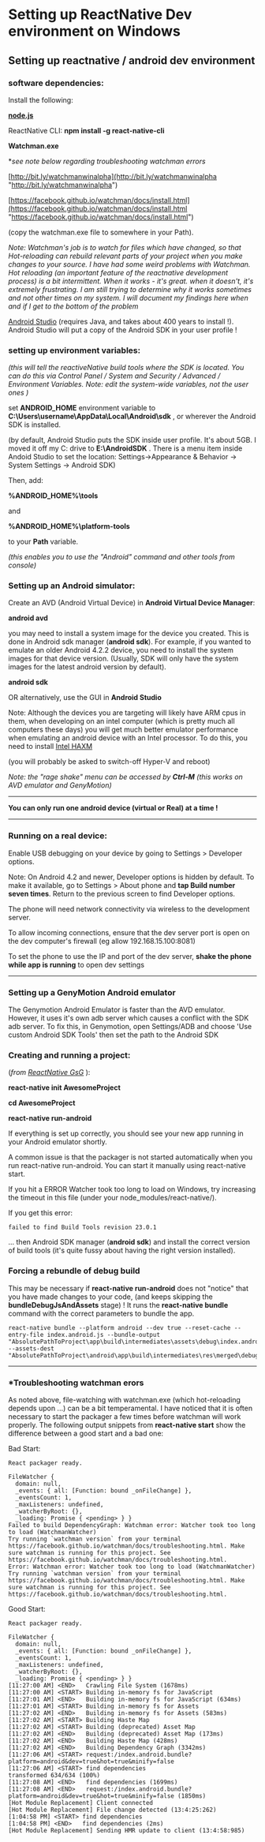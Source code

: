 # Setting up ReactNative Dev environment on Windows

## Setting up reactnative / android dev environment

### software dependencies:

Install the following:

**[node.js](https://nodejs.org/en/ "node.js")**

ReactNative CLI: **npm install -g react-native-cli** 

**Watchman.exe** 

**see note below regarding troubleshooting watchman errors*

[http://bit.ly/watchmanwinalpha](http://bit.ly/watchmanwinalpha "http://bit.ly/watchmanwinalpha")

[https://facebook.github.io/watchman/docs/install.html](https://facebook.github.io/watchman/docs/install.html "https://facebook.github.io/watchman/docs/install.html")

(copy the watchman.exe file to somewhere in your Path).

*Note:  Watchman's job is to watch for files which have changed, so that Hot-reloading can rebuild relevant parts of your project when you make changes to your source. I have had some weird problems with Watchman. Hot reloading (an important feature of the reactnative development process) is a bit intermittent. When it works - it's great. when it doesn't, it's extremely frustrating. I am still trying to determine why it works sometimes and not other times on my system. I will document my findings here when and if I get to the bottom of the problem*


[Android Studio](https://developer.android.com/studio/install.html) (requires Java, and takes about 400 years to install !). Android Studio will put a copy of the Android SDK in your user profile !

### setting up environment variables:

*(this will tell the reactiveNative build tools where the SDK is located. You can do this via Control Panel / System and Security / Advanced / Environment Variables. Note: edit the system-wide variables, not the user ones )*

set **ANDROID_HOME** environment variable to **C:\Users\username\AppData\Local\Android\sdk** , or wherever the Android SDK is installed. 

(by default, Android Studio puts the SDK inside user profile. It's about 5GB. I moved it off my C: drive to **E:\AndroidSDK** . There is a menu item inside Andoid Studio to set the location: Settings->Appearance & Behavior -> System Settings -> Android SDK)

Then, add: 

**%ANDROID\_HOME%\\tools** 

and

**%ANDROID\_HOME%\\platform-tools**

to your **Path** variable.

*(this enables you to use the "Android" command and other tools from console)*

### Setting up an Android simulator: 

Create an AVD (Android Virtual Device) in **Android Virtual Device Manager**:

**android avd**

you may need to install a system image for the device you created. This is done in Android sdk manager (**android sdk**). For example, if you wanted to emulate an older Android 4.2.2 device, you need to install the system images for that device version. (Usually, SDK will only have the system images for the latest android version by default). 

**android sdk**

OR alternatively, use the GUI in **Android Studio**
 
Note: Although the devices you are targeting will likely have ARM cpus in them, when developing on an intel computer (which is pretty much all computers these days) you will get much better emulator performance when emulating an android device with an Intel processor. To do this, you need to install [Intel HAXM](https://software.intel.com/en-us/android/articles/intel-hardware-accelerated-execution-manager "Intel HAXM")

(you will probably be asked to switch-off Hyper-V and reboot)

*Note: the "rage shake" menu can be accessed by **Ctrl-M** (this works on AVD emulator and GenyMotion)*

---


**You can only run one android device (virtual or Real) at a time !**

---



### Running on a real device:

Enable USB debugging on your device by going to Settings > Developer options. 

Note: On Android 4.2 and newer, Developer options is hidden by default. To make it available, go to Settings > About phone and **tap Build number seven times**. Return to the previous screen to find Developer options.

The phone will need network connectivity via wireless to the development server.

To allow incoming connections, ensure that the dev server port is open on the dev computer's firewall (eg allow 192.168.15.100:8081)

To set the phone to use the IP and port of the dev server, **shake the phone while app is running** to open dev settings

---

### Setting up a GenyMotion Android emulator

The Genymotion Android Emulator is faster than the AVD emulator. However, it uses it's own adb server which causes a conflict with the SDK adb server. To fix this, in Genymotion, open Settings/ADB and choose 'Use custom Android SDK Tools' then set the path to the Android SDK

### Creating and running a project:

(*from [ReactNative GsG](https://facebook.github.io/react-native/docs/getting-started.html)* ):

**react-native init AwesomeProject**

**cd AwesomeProject**

**react-native run-android**

If everything is set up correctly, you should see your new app running in your Android emulator shortly.

A common issue is that the packager is not started automatically when you run react-native run-android. You can start it manually using react-native start.

If you hit a ERROR Watcher took too long to load on Windows, try increasing the timeout in this file (under your node_modules/react-native/).


If you get this error: 

	failed to find Build Tools revision 23.0.1

... then Android SDK manager (**android sdk**) and install the correct version of build tools (it's quite fussy about having the right version installed). 

### Forcing a rebundle of debug build

This may be necessary if **react-native run-android** does not "notice" that you have made changes to your code, (and keeps skipping the **bundleDebugJsAndAssets** stage) ! 
It runs the **react-native bundle** command with the correct parameters to bundle the app.

	react-native bundle --platform android --dev true --reset-cache --entry-file index.android.js --bundle-output "AbsolutePathToProject\app\build\intermediates\assets\debug\index.android.bundle" --assets-dest "AbsolutePathToProject\android\app\build\intermediates\res\merged\debug"


----------


### *Troubleshooting watchman erors

As noted above, file-watching with watchman.exe (which hot-reloading depends upon ...) can be a bit temperamental.
I have noticed that it is often necessary to start the packager a few times before watchman will work properly. The following output snippets from **react-native start** show the difference between a good start and a bad one:

Bad Start:

	React packager ready.
	
	FileWatcher {
	  domain: null,
	  _events: { all: [Function: bound _onFileChange] },
	  _eventsCount: 1,
	  _maxListeners: undefined,
	  _watcherByRoot: {},
	  _loading: Promise { <pending> } }
	Failed to build DependencyGraph: Watchman error: Watcher took too long to load (WatchmanWatcher)
	Try running `watchman version` from your terminal
	https://facebook.github.io/watchman/docs/troubleshooting.html. Make sure watchman is running for this project. See https://facebook.github.io/watchman/docs/troubleshooting.html.
	Error: Watchman error: Watcher took too long to load (WatchmanWatcher)
	Try running `watchman version` from your terminal
	https://facebook.github.io/watchman/docs/troubleshooting.html. Make sure watchman is running for this project. See https://facebook.github.io/watchman/docs/troubleshooting.html.

Good Start:

	React packager ready.

	FileWatcher {
	  domain: null,
	  _events: { all: [Function: bound _onFileChange] },
	  _eventsCount: 1,
	  _maxListeners: undefined,
	  _watcherByRoot: {},
	  _loading: Promise { <pending> } }
	[11:27:00 AM] <END>   Crawling File System (1678ms)
	[11:27:00 AM] <START> Building in-memory fs for JavaScript
	[11:27:01 AM] <END>   Building in-memory fs for JavaScript (634ms)
	[11:27:01 AM] <START> Building in-memory fs for Assets
	[11:27:02 AM] <END>   Building in-memory fs for Assets (583ms)
	[11:27:02 AM] <START> Building Haste Map
	[11:27:02 AM] <START> Building (deprecated) Asset Map
	[11:27:02 AM] <END>   Building (deprecated) Asset Map (173ms)
	[11:27:02 AM] <END>   Building Haste Map (428ms)
	[11:27:02 AM] <END>   Building Dependency Graph (3342ms)
	[11:27:06 AM] <START> request:/index.android.bundle?platform=android&dev=true&hot=true&minify=false
	[11:27:06 AM] <START> find dependencies
	transformed 634/634 (100%)
	[11:27:08 AM] <END>   find dependencies (1699ms)
	[11:27:08 AM] <END>   request:/index.android.bundle?platform=android&dev=true&hot=true&minify=false (1850ms)
	[Hot Module Replacement] Client connected
	[Hot Module Replacement] File change detected (13:4:25:262)
	[1:04:58 PM] <START> find dependencies
	[1:04:58 PM] <END>   find dependencies (2ms)
	[Hot Module Replacement] Sending HMR update to client (13:4:58:985)